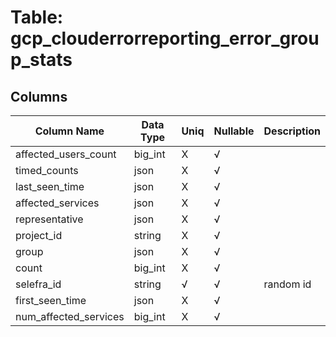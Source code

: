 # Table: gcp_clouderrorreporting_error_group_stats

## Columns 

|  Column Name   |  Data Type  | Uniq | Nullable | Description | 
|  ----  | ----  | ----  | ----  | ---- | 
| affected_users_count | big_int | X | √ |  | 
| timed_counts | json | X | √ |  | 
| last_seen_time | json | X | √ |  | 
| affected_services | json | X | √ |  | 
| representative | json | X | √ |  | 
| project_id | string | X | √ |  | 
| group | json | X | √ |  | 
| count | big_int | X | √ |  | 
| selefra_id | string | √ | √ | random id | 
| first_seen_time | json | X | √ |  | 
| num_affected_services | big_int | X | √ |  | 



